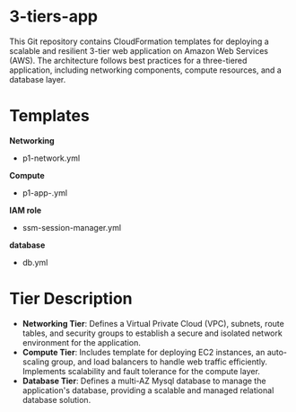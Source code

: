 # 3-tiers-app
This Git repository contains CloudFormation templates for deploying a scalable and resilient 3-tier web application on Amazon Web Services (AWS). The architecture follows best practices for a three-tiered application, including networking components, compute resources, and a database layer.

# Templates

**Networking**
- p1-network.yml

**Compute**
- p1-app-.yml
  
**IAM role**
- ssm-session-manager.yml
  
**database**
- db.yml

# Tier Description

- **Networking Tier**: Defines a Virtual Private Cloud (VPC), subnets, route tables, and security groups to establish a secure and isolated network environment for the application.
- **Compute Tier**: Includes template for deploying EC2 instances, an auto-scaling group, and load balancers to handle web traffic efficiently. Implements scalability and fault tolerance for the compute layer.
- **Database Tier**: Defines a multi-AZ Mysql database to manage the application's database, providing a scalable and managed relational database solution.
